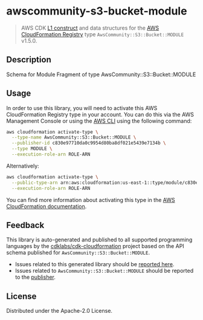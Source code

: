 # awscommunity-s3-bucket-module

> AWS CDK [L1 construct](https://docs.aws.amazon.com/cdk/latest/guide/constructs.html) and data structures for the [AWS CloudFormation Registry](https://docs.aws.amazon.com/AWSCloudFormation/latest/UserGuide/registry.html) type `AwsCommunity::S3::Bucket::MODULE` v1.5.0.

## Description

Schema for Module Fragment of type AwsCommunity::S3::Bucket::MODULE

## Usage

In order to use this library, you will need to activate this AWS CloudFormation Registry type in your account. You can do this via the AWS Management Console or using the [AWS CLI](https://aws.amazon.com/cli/) using the following command:

```sh
aws cloudformation activate-type \
  --type-name AwsCommunity::S3::Bucket::MODULE \
  --publisher-id c830e97710da0c9954d80ba8df021e5439e7134b \
  --type MODULE \
  --execution-role-arn ROLE-ARN
```

Alternatively:

```sh
aws cloudformation activate-type \
  --public-type-arn arn:aws:cloudformation:us-east-1::type/module/c830e97710da0c9954d80ba8df021e5439e7134b/AwsCommunity-S3-Bucket-MODULE \
  --execution-role-arn ROLE-ARN
```

You can find more information about activating this type in the [AWS CloudFormation documentation](https://docs.aws.amazon.com/AWSCloudFormation/latest/UserGuide/registry-public.html).

## Feedback

This library is auto-generated and published to all supported programming languages by the [cdklabs/cdk-cloudformation](https://github.com/cdklabs/cdk-cloudformation) project based on the API schema published for `AwsCommunity::S3::Bucket::MODULE`.

* Issues related to this generated library should be [reported here](https://github.com/cdklabs/cdk-cloudformation/issues/new?title=Issue+with+%40cdk-cloudformation%2Fawscommunity-s3-bucket-module+v1.5.0).
* Issues related to `AwsCommunity::S3::Bucket::MODULE` should be reported to the [publisher](undefined).

## License

Distributed under the Apache-2.0 License.
